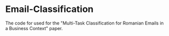 # Email-Classification
The code for used for the "Multi-Task Classification for Romanian Emails in a Business Context" paper.
